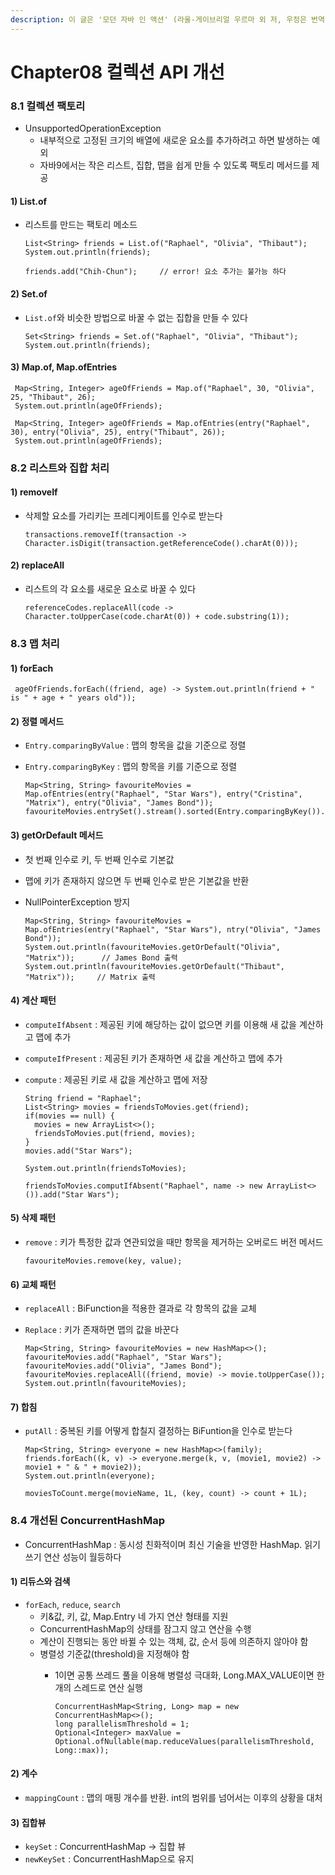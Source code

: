 ```yaml
---
description: 이 글은 '모던 자바 인 액션' (라울-게이브리얼 우르마 외 저, 우정은 번역)' 책 내용을 정리한 글입니다.
---
```


# Chapter08 컬렉션 API 개선

### 8.1 컬렉션 팩토리

* UnsupportedOperationException
  * 내부적으로 고정된 크기의 배열에 새로운 요소를 추가하려고 하면 발생하는 예외
  * 자바9에서는 작은 리스트, 집합, 맵을 쉽게 만들 수 있도록 팩토리 메서드를 제공

#### 1) List.of

*   리스트를 만드는 팩토리 메소드

    ```
    List<String> friends = List.of("Raphael", "Olivia", "Thibaut");
    System.out.println(friends);

    friends.add("Chih-Chun");     // error! 요소 추가는 불가능 하다
    ```

#### 2) Set.of

*   `List.of`와 비슷한 방법으로 바꿀 수 없는 집합을 만들 수 있다

    ```
    Set<String> friends = Set.of("Raphael", "Olivia", "Thibaut");
    System.out.println(friends);
    ```

#### 3) Map.of, Map.ofEntries

```
 Map<String, Integer> ageOfFriends = Map.of("Raphael", 30, "Olivia", 25, "Thibaut", 26);
 System.out.println(ageOfFriends);

 Map<String, Integer> ageOfFriends = Map.ofEntries(entry("Raphael", 30), entry("Olivia", 25), entry("Thibaut", 26));
 System.out.println(ageOfFriends);
```

### 8.2 리스트와 집합 처리

#### 1) removeIf

*   삭제할 요소를 가리키는 프레디케이트를 인수로 받는다

    ```
    transactions.removeIf(transaction -> Character.isDigit(transaction.getReferenceCode().charAt(0)));
    ```

#### 2) replaceAll

*   리스트의 각 요소를 새로운 요소로 바꿀 수 있다

    ```
    referenceCodes.replaceAll(code -> Character.toUpperCase(code.charAt(0)) + code.substring(1));
    ```

### 8.3 맵 처리

#### 1) forEach

```
 ageOfFriends.forEach((friend, age) -> System.out.println(friend + " is " + age + " years old"));
```

#### 2) 정렬 메서드

* `Entry.comparingByValue` : 맵의 항목을 값을 기준으로 정렬
*   `Entry.comparingByKey` : 맵의 항목을 키를 기준으로 정렬

    ```
    Map<String, String> favouriteMovies = Map.ofEntries(entry("Raphael", "Star Wars"), entry("Cristina", "Matrix"), entry("Olivia", "James Bond"));
    favouriteMovies.entrySet().stream().sorted(Entry.comparingByKey()).forEachOrdered(System.out::println);
    ```

#### 3) getOrDefault 메서드

* 첫 번째 인수로 키, 두 번째 인수로 기본값
* 맵에 키가 존재하지 않으면 두 번째 인수로 받은 기본값을 반환
*   NullPointerException 방지

    ```
    Map<String, String> favouriteMovies = Map.ofEntries(entry("Raphael", "Star Wars"), ntry("Olivia", "James Bond"));
    System.out.println(favouriteMovies.getOrDefault("Olivia", "Matrix"));      // James Bond 출력   
    System.out.println(favouriteMovies.getOrDefault("Thibaut", "Matrix"));     // Matrix 출력
    ```

#### 4) 계산 패턴

* `computeIfAbsent` : 제공된 키에 해당하는 값이 없으면 키를 이용해 새 값을 계산하고 맵에 추가
* `computeIfPresent` : 제공된 키가 존재하면 새 값을 계산하고 맵에 추가
*   `compute` : 제공된 키로 새 값을 계산하고 맵에 저장

    ```
    String friend = "Raphael";
    List<String> movies = friendsToMovies.get(friend);
    if(movies == null) {
      movies = new ArrayList<>();
      friendsToMovies.put(friend, movies);
    }
    movies.add("Star Wars");

    System.out.println(friendsToMovies);

    friendsToMovies.computIfAbsent("Raphael", name -> new ArrayList<>()).add("Star Wars");
    ```

#### 5) 삭제 패턴

*   `remove` : 키가 특정한 값과 연관되었을 때만 항목을 제거하는 오버로드 버전 메서드

    ```
    favouriteMovies.remove(key, value);
    ```

#### 6) 교체 패턴

* `replaceAll` : BiFunction을 적용한 결과로 각 항목의 값을 교체
*   `Replace` : 키가 존재하면 맵의 값을 바꾼다

    ```
    Map<String, String> favouriteMovies = new HashMap<>();
    favouriteMovies.add("Raphael", "Star Wars"); 
    favouriteMovies.add("Olivia", "James Bond");
    favouriteMovies.replaceAll((friend, movie) -> movie.toUpperCase());
    System.out.println(favouriteMovies);
    ```

#### 7) 합침

*   `putAll` : 중복된 키를 어떻게 합칠지 결정하는 BiFuntion을 인수로 받는다

    ```
    Map<String, String> everyone = new HashMap<>(family);
    friends.forEach((k, v) -> everyone.merge(k, v, (movie1, movie2) -> movie1 + " & " + movie2));
    System.out.println(everyone);

    moviesToCount.merge(movieName, 1L, (key, count) -> count + 1L);
    ```

### 8.4 개선된 ConcurrentHashMap

* ConcurrentHashMap : 동시성 친화적이며 최신 기술을 반영한 HashMap. 읽기 쓰기 연산 성능이 월등하다

#### 1) 리듀스와 검색

* `forEach`, `reduce`, `search`
  * 키&값, 키, 값, Map.Entry 네 가지 연산 형태를 지원
  * ConcurrentHashMap의 상태를 잠그지 않고 연산을 수행
  * 계산이 진행되는 동안 바뀔 수 있는 객체, 값, 순서 등에 의존하지 않아야 함
  * 병렬성 기준값(threshold)을 지정해야 함
    *   1이면 공통 쓰레드 풀을 이용해 병렬성 극대화, Long.MAX\_VALUE이면 한 개의 스레드로 연산 실행

        ```
        ConcurrentHashMap<String, Long> map = new ConcurrentHashMap<>();
        long parallelismThreshold = 1;
        Optional<Integer> maxValue = Optional.ofNullable(map.reduceValues(parallelismThreshold, Long::max));
        ```

#### 2) 계수

* `mappingCount` : 맵의 매핑 개수를 반환. int의 범위를 넘어서는 이후의 상황을 대처

#### 3) 집합뷰

* `keySet` : ConcurrentHashMap -> 집합 뷰
* `newKeySet` : ConcurrentHashMap으로 유지
